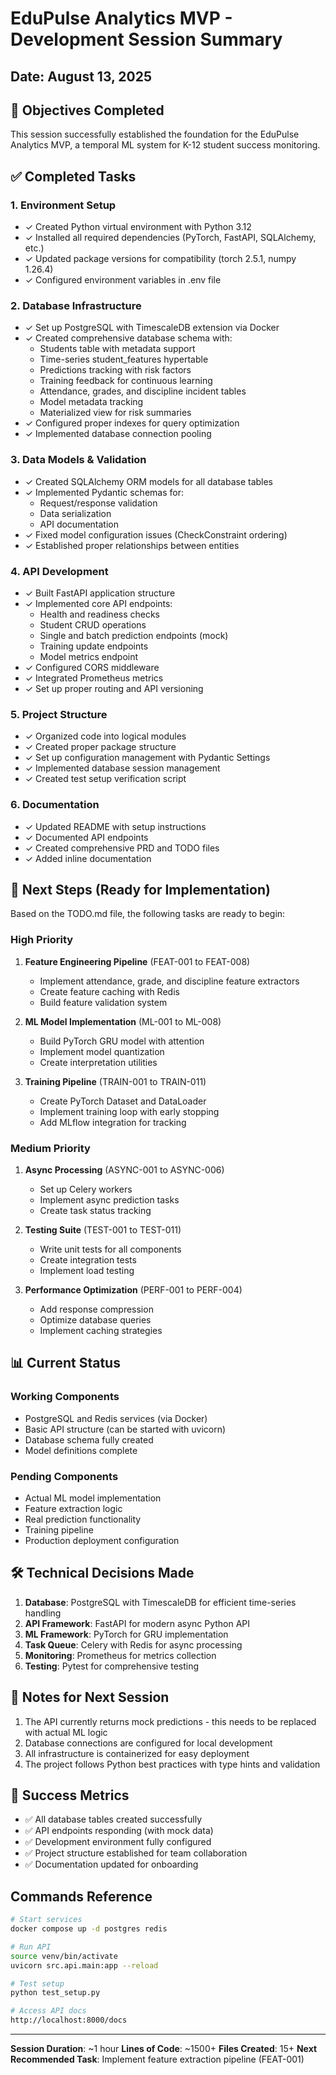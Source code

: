 # EduPulse Analytics MVP - Development Session Summary

## Date: August 13, 2025

## 🎯 Objectives Completed

This session successfully established the foundation for the EduPulse Analytics MVP, a temporal ML system for K-12 student success monitoring.

## ✅ Completed Tasks

### 1. Environment Setup
- ✓ Created Python virtual environment with Python 3.12
- ✓ Installed all required dependencies (PyTorch, FastAPI, SQLAlchemy, etc.)
- ✓ Updated package versions for compatibility (torch 2.5.1, numpy 1.26.4)
- ✓ Configured environment variables in .env file

### 2. Database Infrastructure
- ✓ Set up PostgreSQL with TimescaleDB extension via Docker
- ✓ Created comprehensive database schema with:
  - Students table with metadata support
  - Time-series student_features hypertable
  - Predictions tracking with risk factors
  - Training feedback for continuous learning
  - Attendance, grades, and discipline incident tables
  - Model metadata tracking
  - Materialized view for risk summaries
- ✓ Configured proper indexes for query optimization
- ✓ Implemented database connection pooling

### 3. Data Models & Validation
- ✓ Created SQLAlchemy ORM models for all database tables
- ✓ Implemented Pydantic schemas for:
  - Request/response validation
  - Data serialization
  - API documentation
- ✓ Fixed model configuration issues (CheckConstraint ordering)
- ✓ Established proper relationships between entities

### 4. API Development
- ✓ Built FastAPI application structure
- ✓ Implemented core API endpoints:
  - Health and readiness checks
  - Student CRUD operations
  - Single and batch prediction endpoints (mock)
  - Training update endpoints
  - Model metrics endpoint
- ✓ Configured CORS middleware
- ✓ Integrated Prometheus metrics
- ✓ Set up proper routing and API versioning

### 5. Project Structure
- ✓ Organized code into logical modules
- ✓ Created proper package structure
- ✓ Set up configuration management with Pydantic Settings
- ✓ Implemented database session management
- ✓ Created test setup verification script

### 6. Documentation
- ✓ Updated README with setup instructions
- ✓ Documented API endpoints
- ✓ Created comprehensive PRD and TODO files
- ✓ Added inline documentation

## 🚧 Next Steps (Ready for Implementation)

Based on the TODO.md file, the following tasks are ready to begin:

### High Priority
1. **Feature Engineering Pipeline** (FEAT-001 to FEAT-008)
   - Implement attendance, grade, and discipline feature extractors
   - Create feature caching with Redis
   - Build feature validation system

2. **ML Model Implementation** (ML-001 to ML-008)
   - Build PyTorch GRU model with attention
   - Implement model quantization
   - Create interpretation utilities

3. **Training Pipeline** (TRAIN-001 to TRAIN-011)
   - Create PyTorch Dataset and DataLoader
   - Implement training loop with early stopping
   - Add MLflow integration for tracking

### Medium Priority
1. **Async Processing** (ASYNC-001 to ASYNC-006)
   - Set up Celery workers
   - Implement async prediction tasks
   - Create task status tracking

2. **Testing Suite** (TEST-001 to TEST-011)
   - Write unit tests for all components
   - Create integration tests
   - Implement load testing

3. **Performance Optimization** (PERF-001 to PERF-004)
   - Add response compression
   - Optimize database queries
   - Implement caching strategies

## 📊 Current Status

### Working Components
- PostgreSQL and Redis services (via Docker)
- Basic API structure (can be started with uvicorn)
- Database schema fully created
- Model definitions complete

### Pending Components
- Actual ML model implementation
- Feature extraction logic
- Real prediction functionality
- Training pipeline
- Production deployment configuration

## 🛠️ Technical Decisions Made

1. **Database**: PostgreSQL with TimescaleDB for efficient time-series handling
2. **API Framework**: FastAPI for modern async Python API
3. **ML Framework**: PyTorch for GRU implementation
4. **Task Queue**: Celery with Redis for async processing
5. **Monitoring**: Prometheus for metrics collection
6. **Testing**: Pytest for comprehensive testing

## 📝 Notes for Next Session

1. The API currently returns mock predictions - this needs to be replaced with actual ML logic
2. Database connections are configured for local development
3. All infrastructure is containerized for easy deployment
4. The project follows Python best practices with type hints and validation

## 🎉 Success Metrics

- ✅ All database tables created successfully
- ✅ API endpoints responding (with mock data)
- ✅ Development environment fully configured
- ✅ Project structure established for team collaboration
- ✅ Documentation updated for onboarding

## Commands Reference

```bash
# Start services
docker compose up -d postgres redis

# Run API
source venv/bin/activate
uvicorn src.api.main:app --reload

# Test setup
python test_setup.py

# Access API docs
http://localhost:8000/docs
```

---

**Session Duration**: ~1 hour
**Lines of Code**: ~1500+
**Files Created**: 15+
**Next Recommended Task**: Implement feature extraction pipeline (FEAT-001)